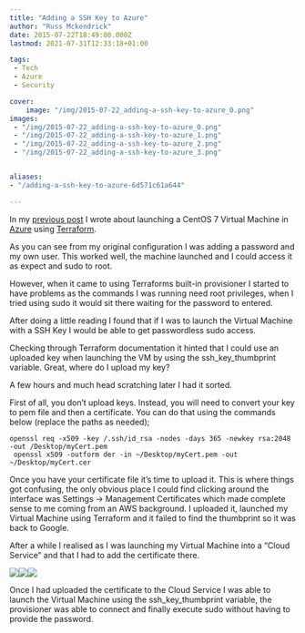 ```yaml
---
title: "Adding a SSH Key to Azure"
author: "Russ Mckendrick"
date: 2015-07-22T18:49:00.000Z
lastmod: 2021-07-31T12:33:18+01:00

tags:
 - Tech
 - Azure
 - Security

cover:
    image: "/img/2015-07-22_adding-a-ssh-key-to-azure_0.png" 
images:
 - "/img/2015-07-22_adding-a-ssh-key-to-azure_0.png"
 - "/img/2015-07-22_adding-a-ssh-key-to-azure_1.png"
 - "/img/2015-07-22_adding-a-ssh-key-to-azure_2.png"
 - "/img/2015-07-22_adding-a-ssh-key-to-azure_3.png"


aliases:
- "/adding-a-ssh-key-to-azure-6d571c61a644"

---
```


In my [previous post](https://media-glass.es/2015/07/19/terraform-and-azure/) I wrote about launching a CentOS 7 Virtual Machine in [Azure](http://azure.microsoft.com/) using [Terraform](https://www.terraform.io).

As you can see from my original configuration I was adding a password and my own user. This worked well, the machine launched and I could access it as expect and sudo to root.

However, when it came to using Terraforms built-in provisioner I started to have problems as the commands I was running need root privileges, when I tried using sudo it would sit there waiting for the password to entered.

After doing a little reading I found that if I was to launch the Virtual Machine with a SSH Key I would be able to get passwordless sudo access.

Checking through Terraform documentation it hinted that I could use an uploaded key when launching the VM by using the ssh_key_thumbprint variable. Great, where do I upload my key?

A few hours and much head scratching later I had it sorted.

First of all, you don’t upload keys. Instead, you will need to convert your key to pem file and then a certificate. You can do that using the commands below (replace the paths as needed);

```
openssl req -x509 -key /.ssh/id_rsa -nodes -days 365 -newkey rsa:2048 -out /Desktop/myCert.pem
 openssl x509 -outform der -in ~/Desktop/myCert.pem -out ~/Desktop/myCert.cer
```

Once you have your certificate file it’s time to upload it. This is where things got confusing, the only obvious place I could find clicking around the interface was Settings -&gt; Management Certificates which made complete sense to me coming from an AWS background. I uploaded it, launched my Virtual Machine using Terraform and it failed to find the thumbprint so it was back to Google.

After a while I realised as I was launching my Virtual Machine into a “Cloud Service” and that I had to add the certificate there.

![](/img/2015-07-22_adding-a-ssh-key-to-azure_1.png)![](/img/2015-07-22_adding-a-ssh-key-to-azure_2.png)![](/img/2015-07-22_adding-a-ssh-key-to-azure_3.png)

Once I had uploaded the certificate to the Cloud Service I was able to launch the Virtual Machine using the ssh_key_thumbprint variable, the provisioner was able to connect and finally execute sudo without having to provide the password.
